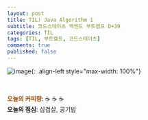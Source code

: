 ```yaml
---
layout: post
title: TIL) Java Algorithm 1
subtitle: 코드스테이츠 백엔드 부트캠프 D+39
categories: TIL
tags: [TIL, 부트캠프, 코드스테이츠]
comments: true
published: false
---  
```




![image](){: .align-left style="max-width: 100%"}



<br/>

<span style="color:#994C00">**오늘의 커피량**</span>: ☕️ ☕️ ☕️    
**오늘의 점심**: 삽겹살, 공기밥